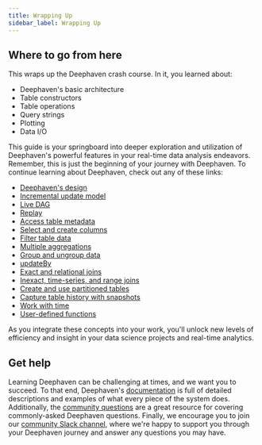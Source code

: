 ```yaml
---
title: Wrapping Up
sidebar_label: Wrapping Up
---
```


## Where to go from here

This wraps up the Deephaven crash course. In it, you learned about:

- Deephaven's basic architecture
- Table constructors
- Table operations
- Query strings
- Plotting
- Data I/O

This guide is your springboard into deeper exploration and utilization of Deephaven's powerful features in your real-time data analysis endeavors. Remember, this is just the beginning of your journey with Deephaven. To continue learning about Deephaven, check out any of these links:

- [Deephaven's design](../../conceptual/deephaven-design.md)
- [Incremental update model](../../conceptual/table-update-model.md)
- [Live DAG](../../conceptual/dag.md)
- [Replay](../../how-to-guides/replay-data.md)
- [Access table metadata](../../how-to-guides/metadata.md)
- [Select and create columns](../../how-to-guides/use-select-view-update.md)
- [Filter table data](../../how-to-guides/filters.md)
- [Multiple aggregations](../../how-to-guides/combined-aggregations.md)
- [Group and ungroup data](../../how-to-guides/grouping-data.md)
- [updateBy](../../how-to-guides/rolling-aggregations.md)
- [Exact and relational joins](../../how-to-guides/joins-exact-relational.md)
- [Inexact, time-series, and range joins](../../how-to-guides/joins-timeseries-range.md)
- [Create and use partitioned tables](../../how-to-guides/partitioned-tables.md)
- [Capture table history with snapshots](../../how-to-guides/capture-table-history.md)
- [Work with time](../../conceptual/time-in-deephaven.md)
- [User-defined functions](../../how-to-guides/groovy-closures.md)

<!--TODO: when they exist in Groovy, add Table Listeners, Execute SQL queries, and Generate Query Strings, plotting Index-->

As you integrate these concepts into your work, you'll unlock new levels of efficiency and insight in your data science projects and real-time analytics.

## Get help

Learning Deephaven can be challenging at times, and we want you to succeed. To that end, Deephaven's [documentation](../../conceptual/deephaven-overview.md) is full of detailed descriptions and examples of what every piece of the system does. Additionally, the [community questions](/core/docs/reference/community-questions/cq-index/) are a great resource for covering commonly-asked Deephaven questions. Finally, we encourage you to join our [community Slack channel](/slack), where we're happy to support you through your Deephaven journey and answer any questions you may have.
